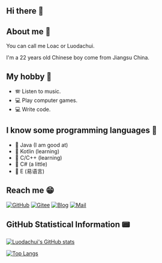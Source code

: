## Hi there 👋

## About me 🤔

You can call me Loac or Luodachui.

I'm a 22 years old Chinese boy come from Jiangsu China.

## My hobby 🧡
- 🪗 Listen to music.
- 💻 Play computer games.
- 💻 Write code.

## I know some programming languages 🎠

- 🍧 Java (I am good at)
- 🍧 Kotlin (learning)
- 🍧 C/C++ (learning)
- 🍧 C# (a little)
- 🍧 E (易语言)

## Reach me 😁
[![GitHub](https://img.shields.io/badge/GitHub-Loac-blue?style=for-the-badge)](https://github.com/LuodachuiXG/)
[![Gitee](https://img.shields.io/badge/Gitee-loac-blue?style=for-the-badge)](https://gitee.com/luodachui/)
[![Blog](https://img.shields.io/badge/Blog-loac-blue?style=for-the-badge)](https://loac.cc)
[![Mail](https://img.shields.io/badge/EMAIL-admin@loac.cc-e?style=for-the-badge)](mailto:admin@loac.cc)

## GitHub Statistical Information 📟

[![Luodachui's GitHub stats](https://github-readme-stats.vercel.app/api?username=LuodachuiXG)](https://github.com/anuraghazra/github-readme-stats)

[![Top Langs](https://github-readme-stats.vercel.app/api/top-langs/?username=LuodachuiXG)](https://github.com/anuraghazra/github-readme-stats)
